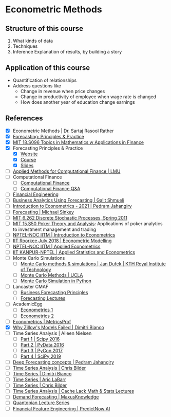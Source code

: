 # Econometric Methods

## Structure of this course

1. What kinds of data
2. Techniques
3. Inference
   Explanation of results, by building a story

## Application of this course

- Quantification of relationships
- Address questions like
    - Change in revenue when price changes
    - Change in productivity of employee when wage rate is changed
    - How does another year of education change earnings

## References

- [x] Econometric Methods | Dr. Sartaj Rasool Rather
- [x] [Forecasting: Principles & Practice](https://www.youtube.com/playlist?list=PLyCNZ_xXGzpm7W9jLqbIyBAiSO5jDwJeE)
- [x] [MIT 18.S096 Topics in Mathematics w Applications in Finance](https://www.youtube.com/playlist?list=PLUl4u3cNGP63ctJIEC1UnZ0btsphnnoHR)
- [x] Forecasting Principles & Practice
  - [x] [Website](https://otexts.com/fpp3)
  - [x] [Course](https://www.youtube.com/playlist?list=PLyCNZ_xXGzpm7W9jLqbIyBAiSO5jDwJeE)
  - [x] [Slides](https://github.com/AhmedThahir/Forecasting-Principles-Practice)
- [ ] [Applied Methods for Computational Finance | LMU](https://www.youtube.com/playlist?list=PLJ9XZsVSloaTkwo-6A2XxhivrI9nj2fTW)
- [ ] Computational Finance
	- [ ] [Computational Finance](https://www.youtube.com/playlist?list=PL6zzGYGhbWrPaI-op1UfNl0uDglxdkaOB)
	- [ ] [Computational Finance Q&A](https://www.youtube.com/playlist?list=PL6zzGYGhbWrPzu3MojPq24denhjJ4kFCI)
- [ ] [Financial Engineering](https://www.youtube.com/playlist?list=PL6zzGYGhbWrMpjEKDtnrHWyIj-oVLKCYD)
- [ ] [Business Analytics Using Forecasting | Galit Shmueli](https://www.youtube.com/playlist?list=PLoK4oIB1jeK0LHLbZW3DTT05e4srDYxFq)
- [ ] [Introduction to Econometrics - 2021 | Pedram Jahangiry](https://www.youtube.com/playlist?list=PL2GWo47BFyUOUbaiqETxuC7CuycdN7vIf)
- [ ] [Forecasting | Michael Sinkey](https://www.youtube.com/@michaelsinkey139/videos)
- [ ] [MIT 6.262 Discrete Stochastic Processes, Spring 2011](https://www.youtube.com/playlist?list=PLEEF5322B331C1B98)
- [ ] [MIT 15.S50 Poker Theory and Analysis](https://www.youtube.com/playlist?list=PLUl4u3cNGP61kfOW3zAIfpNhf0piao8oo): Applications of poker analytics to investment management and trading
- [ ] [NPTEL-NOC IITM | Introduction to Econometrics](https://www.youtube.com/playlist?list=PLyqSpQzTE6M-YZKVfuVSYqZnMfyDNLtkw)
- [ ] [IIT Roorkee July 2018 | Econometric Modelling](https://www.youtube.com/playlist?list=PLLy_2iUCG87AcLO4TqAK-lJWYTFEDoRK-)
- [ ] [NPTEL-NOC IITM | Applied Econometrics](https://www.youtube.com/playlist?list=PLyqSpQzTE6M-_17_rQS9WcLZFeYRe0alq)
- [ ] [IIT KANPUR-NPTEL | Applied Statistics and Econometrics](https://www.youtube.com/playlist?list=PLFW6lRTa1g82IqCx1xydB2KyVaFd4nGwO)
- [ ] Monte Carlo Simulations
  - [ ] [Monte Carlo methods & simulations | Jan Dufek | KTH Royal Institute of Technology](https://www.youtube.com/playlist?list=PLGwyAAXNSxVA65nbrRo05azDkpQLpOtlb)
  - [ ] [Monte Carlo Methods | UCLA](https://www.youtube.com/playlist?list=PLKR7271tMEmiX2wcyfbowvGYwCQh6UV46)
  - [ ] [Monte Carlo Simulation in Python](https://www.youtube.com/playlist?list=PLQVvvaa0QuDdhOnp-FnVStDsALpYk2hk0)
- [ ] Lancaster CMAF
  - [ ] [Business Forecasting Principles](https://www.youtube.com/playlist?list=PL3lwfyjqDa1tg8F1XUX41kaQp6mwXqDyB)
  - [ ] [Forecasting Lectures](https://www.youtube.com/playlist?list=PL3lwfyjqDa1urANzVq4JtMC5SjjgcqKKR)
- [ ] AcademicEgg
  - [ ] [Econometrics 1](https://www.youtube.com/playlist?list=PL0U39IkrjLXdgRe9hcxw6P-C-Iv51Kh-V)
  - [ ] [Econometrics 2](https://www.youtube.com/playlist?list=PL0U39IkrjLXdSHa6BKullTgiHdaFRuN9s)
- [ ] [Econometrics | MetricsProf](https://www.youtube.com/@metricsprof6192/playlists)
- [x] [Why Zillow's Models Failed | Dimitri Bianco](https://www.youtube.com/watch?v=K3g763TGrdM)
- [ ] Time Series Analysis | Aileen Nielsen
	- [ ] [Part 1 | Scipy 2016](https://www.youtube.com/watch?v=JNfxr4BQrLk)
	- [ ] [Part 2 | PyData 2016](https://www.youtube.com/watch?v=E4NMZyfao2c)
	- [ ] [Part 3 | PyCon 2017](https://www.youtube.com/watch?v=zmfe2RaX-14)
	- [ ] [Part 4 | SciPy 2019](https://www.youtube.com/watch?v=v5ijNXvlC5A)
- [ ] [Deep Forecasting concepts | Pedram Jahangiry](https://www.youtube.com/playlist?list=PL2GWo47BFyUPW_lptTNwpKNrpEQvUZerR)
- [ ] [Time Series Analysis | Chris Bilder](https://www.youtube.com/playlist?list=PLugR2r-GFd_Cc5mn9J22hz_j3TnRrNct4)
- [ ] [Time Series | Dimitri Bianco](https://www.youtube.com/playlist?list=PLBfqPS8Xvt2D2pagOjSEkQYCcn_8X-vzg)
- [ ] [Time Series | Aric LaBarr](https://www.youtube.com/playlist?list=PLjwX9KFWtvNnOc4HtsvaDf1XYG3O5bv5s)
- [ ] [Time Series | Chris Bilder](https://www.youtube.com/playlist?list=PLugR2r-GFd_BQPyDjKvEens-VFSMijBR3)
- [ ] [Time Series Analysis | Cache Lack Math & Stats Lectures](https://www.youtube.com/playlist?list=PL0vEWJI_pj7SWa-cOUZZlHtpMQ7ULrTdY)
- [ ] [Demand Forecasting | MaxusKnowledge](https://www.youtube.com/playlist?list=PLlCWmLrQuBh1pb1ji_81K5c4nlK8k-XG0)
- [ ] [Quantopian Lecture Series](https://www.youtube.com/playlist?list=PLRFLF1OxMm_UL7WUWM31iynp0jMVf_vLW)
- [ ] [Financial Feature Engineering | PredictNow AI](https://www.youtube.com/playlist?list=PLqJkyR5xvG35O8w8qQl6BF8pViB93l9BU)
